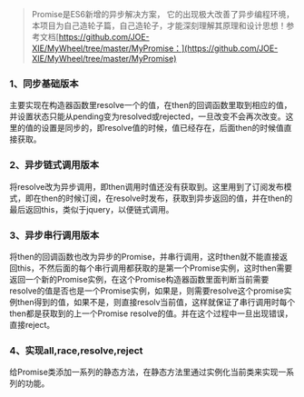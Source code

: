 >Promise是ES6新增的异步解决方案， 它的出现极大改善了异步编程环境，本项目为自己造轮子篇，自己造轮子，才能深刻理解其原理和设计思想！参考文档[https://github.com/JOE-XIE/MyWheel/tree/master/MyPromise：](https://github.com/JOE-XIE/MyWheel/tree/master/MyPromise)

### 1、同步基础版本
主要实现在构造器函数里resolve一个的值，在then的回调函数里取到相应的值，并设置状态只能从pending变为resolved或rejected，一旦改变不会再次改变。这里的值的设置是同步的，即resolve值的时候，值已经存在，后面then的时候值直接获取。

### 2、异步链式调用版本
将resolve改为异步调用，即then调用时值还没有获取到。这里用到了订阅发布模式，即在then的时候订阅，在resolve时发布，获取到异步返回的值，并在then的最后返回this，类似于jquery，以便链式调用。


### 3、异步串行调用版本
将then的回调函数也改为异步的Promise，并串行调用，这时then就不能直接返回this，不然后面的每个串行调用都获取的是第一个Promise实例，这时then需要返回一个新的Promise实例，在这个Promise构造器函数里面判断当前需要resolve的值是否也是一个Promise实例，如果是，则需要resolve这个promise实例then得到的值，如果不是，则直接resolv当前值，这样就保证了串行调用时每个then都是获取到的上一个Promise resolve的值。并在这个过程中一旦出现错误，直接reject。

### 4、实现all,race,resolve,reject
给Promise类添加一系列的静态方法，在静态方法里通过实例化当前类来实现一系列的功能。